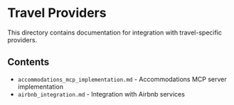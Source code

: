 # Travel Providers

This directory contains documentation for integration with travel-specific providers.

## Contents

- `accommodations_mcp_implementation.md` - Accommodations MCP server implementation
- `airbnb_integration.md` - Integration with Airbnb services
